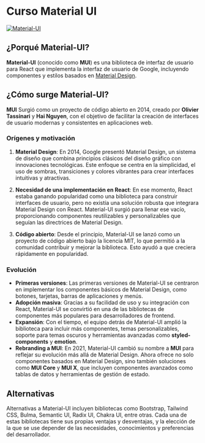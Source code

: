 # Curso Material UI

[![Material-UI](https://img.shields.io/badge/Material--UI-0081cb?style=for-the-badge&logo=material-ui&logoColor=white)](https://mui.com/)

## ¿Porqué Material-UI?

**Material-UI** (conocido como **MUI**) es una biblioteca de interfaz de usuario para React que implementa la interfaz de usuario de Google, incluyendo componentes y estilos basados en [Material Design](https://m2.material.io/).

## ¿Cómo surge Material-UI?

**MUI** Surgió como un proyecto de código abierto en 2014, creado por **Olivier Tassinari** y **Hai Nguyen**, con el objetivo de facilitar la creación de interfaces de usuario modernas y consistentes en aplicaciones web.

### Orígenes y motivación

1. **Material Design**: En 2014, Google presentó Material Design, un sistema de diseño que combina principios clásicos del diseño gráfico con innovaciones tecnológicas. Este enfoque se centra en la simplicidad, el uso de sombras, transiciones y colores vibrantes para crear interfaces intuitivas y atractivas.

2. **Necesidad de una implementación en React**: En ese momento, React estaba ganando popularidad como una biblioteca para construir interfaces de usuario, pero no existía una solución robusta que integrara Material Design con React. Material-UI surgió para llenar ese vacío, proporcionando componentes reutilizables y personalizables que seguían las directrices de Material Design.

3. **Código abierto**: Desde el principio, Material-UI se lanzó como un proyecto de código abierto bajo la licencia MIT, lo que permitió a la comunidad contribuir y mejorar la biblioteca. Esto ayudó a que creciera rápidamente en popularidad.

### Evolución

- **Primeras versiones**: Las primeras versiones de Material-UI se centraron en implementar los componentes básicos de Material Design, como botones, tarjetas, barras de aplicaciones y menús.
- **Adopción masiva**: Gracias a su facilidad de uso y su integración con React, Material-UI se convirtió en una de las bibliotecas de componentes más populares para desarrolladores de frontend.
- **Expansión**: Con el tiempo, el equipo detrás de Material-UI amplió la biblioteca para incluir más componentes, temas personalizables, soporte para temas oscuros y herramientas avanzadas como **styled-components** y **emotion**.
- **Rebranding a MUI**: En 2021, Material-UI cambió su nombre a **MUI** para reflejar su evolución más allá de Material Design. Ahora ofrece no solo componentes basados en Material Design, sino también soluciones como **MUI Core** y **MUI X**, que incluyen componentes avanzados como tablas de datos y herramientas de gestión de estado.

## Alternativas

Alternativas a Material-UI incluyen bibliotecas como Bootstrap, Tailwind CSS, Bulma, Semantic UI, Radix UI, Chakra UI, entre otras. Cada una de estas bibliotecas tiene sus propias ventajas y desventajas, y la elección de la que se use depender de las necesidades, conocimientos y preferencias del desarrollador.
